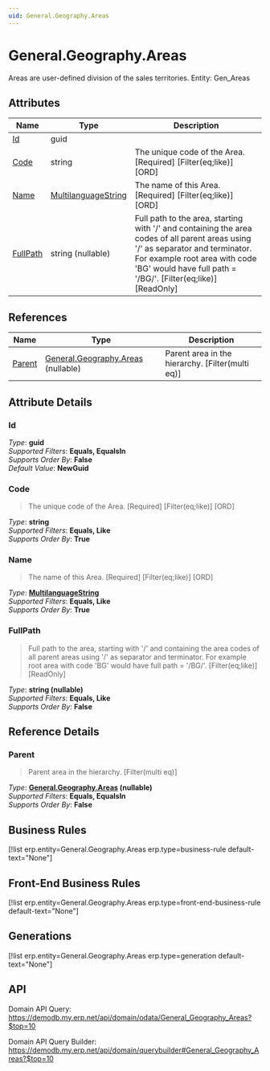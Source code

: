 ```yaml
---
uid: General.Geography.Areas
---
```

# General.Geography.Areas

Areas are user-defined division of the sales territories. Entity: Gen_Areas

## Attributes

| Name | Type | Description |
| ---- | ---- | --- |
| [Id](General.Geography.Areas.md#Id) | guid |  
| [Code](General.Geography.Areas.md#Code) | string | The unique code of the Area. [Required] [Filter(eq;like)] [ORD] 
| [Name](General.Geography.Areas.md#Name) | [MultilanguageString](../data-types.md#MultilanguageString) | The name of this Area. [Required] [Filter(eq;like)] [ORD] 
| [FullPath](General.Geography.Areas.md#FullPath) | string (nullable) | Full path to the area, starting with '/' and containing the area codes of all parent areas using '/' as separator and terminator. For example root area with code 'BG' would have full path = '/BG/'. [Filter(eq;like)] [ReadOnly] 

## References

| Name | Type | Description |
| ---- | ---- | --- |
| [Parent](General.Geography.Areas.md#Parent) | [General.Geography.Areas](General.Geography.Areas.md) (nullable) | Parent area in the hierarchy. [Filter(multi eq)] |


## Attribute Details

### Id

_Type_: **guid**  
_Supported Filters_: **Equals, EqualsIn**  
_Supports Order By_: **False**  
_Default Value_: **NewGuid**  

### Code

> The unique code of the Area. [Required] [Filter(eq;like)] [ORD]

_Type_: **string**  
_Supported Filters_: **Equals, Like**  
_Supports Order By_: **True**  

### Name

> The name of this Area. [Required] [Filter(eq;like)] [ORD]

_Type_: **[MultilanguageString](../data-types.md#MultilanguageString)**  
_Supported Filters_: **Equals, Like**  
_Supports Order By_: **True**  

### FullPath

> Full path to the area, starting with '/' and containing the area codes of all parent areas using '/' as separator and terminator. For example root area with code 'BG' would have full path = '/BG/'. [Filter(eq;like)] [ReadOnly]

_Type_: **string (nullable)**  
_Supported Filters_: **Equals, Like**  
_Supports Order By_: **False**  


## Reference Details

### Parent

> Parent area in the hierarchy. [Filter(multi eq)]

_Type_: **[General.Geography.Areas](General.Geography.Areas.md) (nullable)**  
_Supported Filters_: **Equals, EqualsIn**  
_Supports Order By_: **False**  



## Business Rules

[!list erp.entity=General.Geography.Areas erp.type=business-rule default-text="None"]

## Front-End Business Rules

[!list erp.entity=General.Geography.Areas erp.type=front-end-business-rule default-text="None"]

## Generations

[!list erp.entity=General.Geography.Areas erp.type=generation default-text="None"]

## API

Domain API Query:
<https://demodb.my.erp.net/api/domain/odata/General_Geography_Areas?$top=10>

Domain API Query Builder:
<https://demodb.my.erp.net/api/domain/querybuilder#General_Geography_Areas?$top=10>

